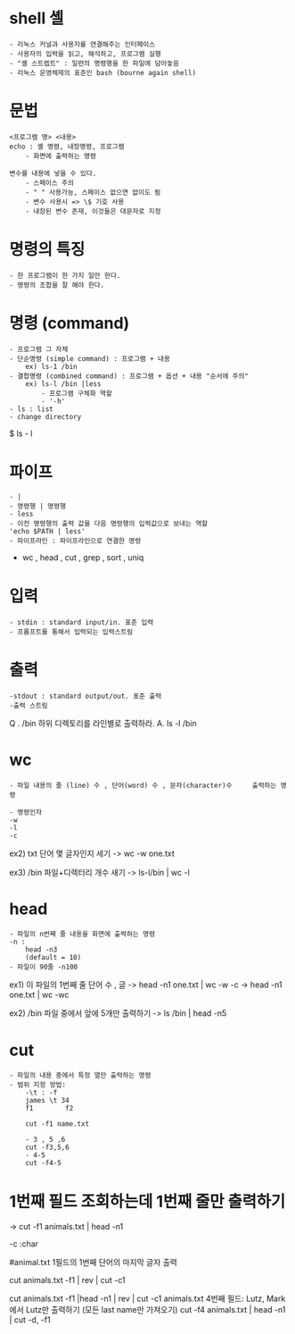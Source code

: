 # shell 셸
	- 리눅스 커널과 사용자를 연결해주는 인터페이스
	- 사용자의 입력을 읽고, 해석하고, 프로그램 실행
	- "셸 스트렙트" : 일련의 명령행을 한 파일에 담아놓음
	- 리눅스 운영체제의 표준인 bash (bourne again shell)

# 문법
	<프로그램 명> <내용>
	echo : 셸 명령, 내장명령, 프로그램
		- 화면에 출력하는 명령

	변수를 내용에 넣을 수 있다.
		- 스페이스 주의
		- " " 사용가능, 스페이스 없으면 없이도 됨
		- 변수 사용시 => \$ 기호 사용
		- 내장된 변수 존재, 이것들은 대문자로 지정 

# 명령의 특징 
	- 한 프로그램이 한 가지 일만 한다. 
	- 명령의 조합을 잘 해야 한다. 

# 명령 (command)
	- 프로그램 그 자체
	- 단순명령 (simple command) : 프로그램 + 내용
		ex) ls-1 /bin
	- 결합명령 (combined command) : 프로그램 + 옵션 + 내용 "순서에 주의"
		ex) ls-l /bin |less
			- 프로그램 구체화 역할
			- '-h'
	- ls : list
	- change directory 

$ ls - l 

# 파이프
	- |
	- 명령행 | 명령행
	- less
	- 이전 명령행의 출력 값을 다음 명령행의 입력값으로 보내는 역할
	'echo $PATH | less'
	- 파이프라인 : 파이프라인으로 연결한 명령

- wc , head , cut , grep , sort  , uniq

# 입력
	- stdin : standard input/in. 표준 입력
	- 프롬프트를 통해서 입력되는 입력스트림

# 출력
	-stdout : standard output/out. 표준 출력
	-출력 스트림

Q . /bin 하위 디렉토리를 라인별로 출력하라.
A. ls -l /bin

# wc
	- 파일 내용의 줄 (line) 수 , 단어(word) 수 , 문자(character)수     출력하는 명령

	- 명령인자
	-w
	-l
	-c

ex2) txt 단어 몇 글자인지 세기
-> wc -w one.txt

ex3) /bin  파일+디렉터리 개수 새기
-> ls-l/bin | wc -l

# head
	- 파일의 n번째 줄 내용을 화면에 출력하는 명령
	-n :
		head -n3
		(default = 10)
	- 파일이 90줄 -n100

ex1) 이 파일의 1번째 줄 단어 수 , 글
-> head -n1 one.txt | wc -w -c
-> head -n1 one.txt | wc -wc

ex2) /bin 파일 중에서 앞에 5개만 출력하기
-> ls /bin | head -n5

# cut
	- 파일의 내용 중에서 특정 열만 출력하는 명령
	- 범위 지정 방법:
		-\t : -f
		james \t 34
		f1        f2

		cut -f1 name.txt

		- 3 , 5 ,6
		cut -f3,5,6
		- 4-5
		cut -f4-5

# 1번째 필드 조회하는데 1번째 줄만 출력하기
-> cut -f1 animals.txt | head -n1

-c :char

#animal.txt 1필드의 1번째 단어의 마지막 글자 출력 


cut animals.txt -f1 | rev | cut -c1

cut animals.txt -f1 |head -n1 | rev | cut -c1
animals.txt 4번째 필드: Lutz, Mark에서
Lutz만 출력하기 (모든 last name만 가져오기)
cut -f4 animals.txt | head -n1 | cut -d, -f1